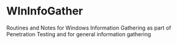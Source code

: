 # WInInfoGather
Routines and Notes for Windows Information Gathering as part of Penetration Testing and for general information gathering
